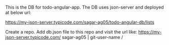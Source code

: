 This is the DB for todo-angular-app. The DB uses json-server and deployed at below url:

https://my-json-server.typicode.com/sagar-ag05/todo-angular-db/lists

Create a repo.
Add db.json file to this repo
and visit the url like:
https://my-json-server.typicode.com/ sagar-ag05 | git-user-name / <repo-name>
